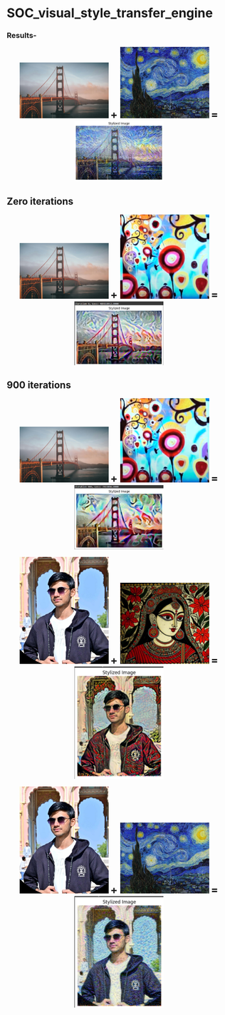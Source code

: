 # SOC_visual_style_transfer_engine
### Results-
<p align="center">
  <img src="assests/content_images/content_1.jpg" width="200"/>
  <b style="font-size: 24px;"> + </b>
  <img src="assests/style_images/style_1.jpg" width="200"/>
  <b style="font-size: 24px;"> = </b>
  <img src="assests/output_images/content1style1.png" width="200"/>
</p>

## Zero iterations
<p align="center">
  <img src="assests/content_images/content_1.jpg" width="200"/>
  <b style="font-size: 24px;"> + </b>
  <img src="assests/style_images/style_3.png" width="200"/>
  <b style="font-size: 24px;"> = </b>
  <img src="assests/output_images/content1style4.png" width="200"/>
</p>

## 900 iterations
<p align="center">
  <img src="assests/content_images/content_1.jpg" width="200"/>
  <b style="font-size: 24px;"> + </b>
  <img src="assests/style_images/style_3.png" width="200"/>
  <b style="font-size: 24px;"> = </b>
  <img src="assests/output_images/content1style42.png" width="200"/>
</p>

<p align="center">
  <img src="assests/content_images/lokesh.png" width="200"/>
  <b style="font-size: 24px;"> + </b>
  <img src="assests/style_images/style_4.png" width="200"/>
  <b style="font-size: 24px;"> = </b>
  <img src="assests/output_images/lokesh_style4.png" width="200"/>
</p>

<p align="center">
  <img src="assests/content_images/lokesh.png" width="200"/>
  <b style="font-size: 24px;"> + </b>
  <img src="assests/style_images/style_1.jpg" width="200"/>
  <b style="font-size: 24px;"> = </b>
  <img src="assests/output_images/lokesh_vanGosh.png" width="200"/>
</p>
